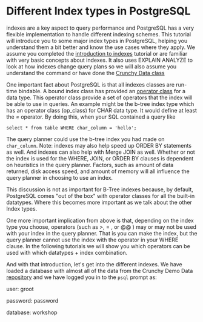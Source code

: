 # Different Index types in PostgreSQL
indexes are a key aspect to query performance and PostgreSQL has a very flexible implementation to handle different indexing schemes. This tutorial will introduce you to some major index types in PostgreSQL, helping you understand them a bit better and know the use cases where they apply. We assume you completed the [introduction to indexes]() tutorial or are familiar with very basic concepts about indexes. It also uses EXPLAIN ANALYZE to look at how indexes change query plans so we will also assume you understand the command or have done the [Crunchy Data class](https://learn.crunchydata.com/postgresql-devel/courses/basics/explain)

One important fact about PostgreSQL is that all indexes classes are run-time bindable. A bound index class has provided an [operator class](https://www.postgresql.org/docs/current/indexes-opclass.html) for a data type. This operator class provide a set of operators that the index will be able to use in queries.  An example might be the b-tree index type which has an operator class (op_class) for CHAR data type. It would define at least the *=* operator. By doing this, when your SQL contained a query like 

```select * from table WHERE char_column = 'hello'; ```

The query planner could use the b-tree index you had made on `char_column`. Note: indexes may also help speed up ORDER BY statements as well. And indexes can also help with Merge JOIN as well.  Whether or not the index is used for the WHERE, JOIN, or ORDER BY clauses is dependent on heuristics in the query planner. Factors, such as amount of data returned, disk access speed, and amount of memory will all influence the query planner in choosing to use an index. 

This discussion is not as important for B-Tree indexes because, by default, PostgreSQL comes "out of the box" with operator classes for all the built-in datatypes. Where this becomes more important as we talk about the other Index types.  

One more important implication from above is that, depending on the index type you choose, operators (such as >, = , or @@ ) may or may not be used with your index in the query planner. That is you can make the index, but the query planner cannot use the index with the operator in your WHERE clause. In the following tutorials we will show you which operators can be used with which datatypes + index combination.   

And with that introduction, let's get into the different indexes. 
We have loaded a database with almost all of the data from the Crunchy Demo Data [repository](https://github.com/CrunchyData/crunchy-demo-data/) and we have logged you in to the `psql` prompt as:

user: groot

password: password

database: workshop
